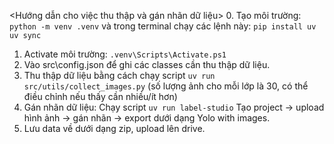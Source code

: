 <Hướng dẫn cho việc thu thập và gán nhãn dữ liệu>
0. Tạo môi trường: `python -m venv .venv` và trong terminal chạy các lệnh này: `pip install uv` `uv sync`
1. Activate môi trường: `.venv\Scripts\Activate.ps1`
2. Vào src\config.json để ghi các classes cần thu thập dữ liệu.
3. Thu thập dữ liệu bằng cách chạy script `uv run src/utils/collect_images.py` 
(số lượng ảnh cho mỗi lớp là 30, có thể điều chỉnh nếu thấy cần nhiều/ít hơn)
4. Gán nhãn dữ liệu: Chạy script `uv run label-studio`
Tạo project -> upload hình ảnh -> gán nhãn -> export dưới dạng Yolo with images.
5. Lưu data về dưới dạng zip, upload lên drive.